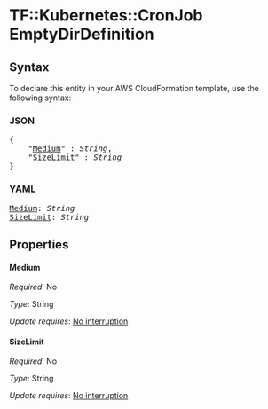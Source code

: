 # TF::Kubernetes::CronJob EmptyDirDefinition

## Syntax

To declare this entity in your AWS CloudFormation template, use the following syntax:

### JSON

<pre>
{
    "<a href="#medium" title="Medium">Medium</a>" : <i>String</i>,
    "<a href="#sizelimit" title="SizeLimit">SizeLimit</a>" : <i>String</i>
}
</pre>

### YAML

<pre>
<a href="#medium" title="Medium">Medium</a>: <i>String</i>
<a href="#sizelimit" title="SizeLimit">SizeLimit</a>: <i>String</i>
</pre>

## Properties

#### Medium

_Required_: No

_Type_: String

_Update requires_: [No interruption](https://docs.aws.amazon.com/AWSCloudFormation/latest/UserGuide/using-cfn-updating-stacks-update-behaviors.html#update-no-interrupt)

#### SizeLimit

_Required_: No

_Type_: String

_Update requires_: [No interruption](https://docs.aws.amazon.com/AWSCloudFormation/latest/UserGuide/using-cfn-updating-stacks-update-behaviors.html#update-no-interrupt)

